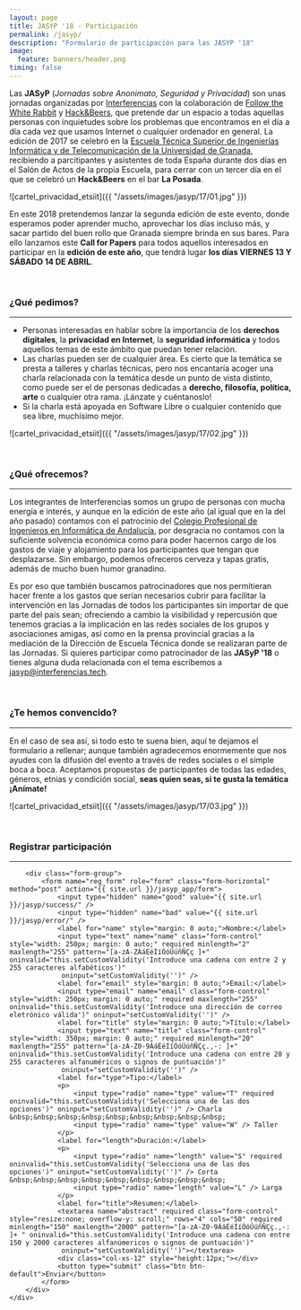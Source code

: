 ```yaml
---
layout: page
title: JASYP '18 - Participación
permalink: /jasyp/
description: "Formulario de participación para las JASYP '18"
image:
  feature: banners/header.png
timing: false
---
```


Las **JASyP** (*Jornadas sobre Anonimato, Seguridad y Privacidad*) son unas jornadas organizadas por [Interferencias](https://twitter.com/Inter_ferencias) con la colaboración de [Follow the White Rabbit](https://twitter.com/fwhibbit_blog) y [Hack&Beers](https://twitter.com/hackandbeers), que pretende dar un espacio a todas aquellas personas con inquietudes sobre los problemas que encontramos en el día a día cada vez que usamos Internet o cualquier ordenador en general. La edición de 2017 se celebró en la [Escuela Técnica Superior de Ingenierías Informática y de Telecomunicación de la Universidad de Granada](https://etsiit.ugr.es/), recibiendo a parcitipantes y asistentes de toda España durante dos días en el Salón de Actos de la propia Escuela, para cerrar con un tercer día en el que se celebró un **Hack&Beers** en el bar **La Posada**.

![cartel_privacidad_etsiit]({{ "/assets/images/jasyp/17/01.jpg" }})

En este 2018 pretendemos lanzar la segunda edición de este evento, donde esperamos poder aprender mucho, aprovechar los días incluso más, y sacar partido del buen rollo que Granada siempre brinda en sus bares. Para ello lanzamos este **Call for Papers** para todos aquellos interesados en participar en la **edición de este año**, que tendrá lugar **los días VIERNES 13 Y SÁBADO 14 DE ABRIL**.

<div class="bootstrap">
	<div class="text-center">
    <br>
		<h3>¿Qué pedimos?</h3>
		<hr>
  </div>
</div>

- Personas interesadas en hablar sobre la importancia de los **derechos digitales**, la **privacidad en Internet**, la **seguridad informática** y todos aquellos temas de este ámbito que puedan tener relación.
- Las charlas pueden ser de cualquier área. Es cierto que la temática se presta a talleres y charlas técnicas, pero nos encantaría acoger una charla relacionada con la temática desde un punto de vista distinto, como puede ser el de personas dedicadas a **derecho, filosofía, política, arte** o cualquier otra rama. ¡Lánzate y cuéntanoslo!
- Si la charla está apoyada en Software Libre o cualquier contenido que sea libre, muchísimo mejor.

![cartel_privacidad_etsiit]({{ "/assets/images/jasyp/17/02.jpg" }})

<div class="bootstrap">
	<div class="text-center">
    <br>
		<h3>¿Qué ofrecemos?</h3>
		<hr>
  </div>
</div>

Los integrantes de Interferencias somos un grupo de personas con mucha energía e interés, y aunque en la edición de este año (al igual que en la del año pasado) contamos con el patrocinio del [Colegio Profesional de Ingenieros en Informática de Andalucía](http://cpiiand.es/), por desgracia no contamos con la suficiente solvencia económica como para poder hacernos cargo de los gastos de viaje y alojamiento para los participantes que tengan que desplazarse. Sin embargo, podemos ofreceros cerveza y tapas gratis, además de mucho buen humor granadino.

Es por eso que también buscamos patrocinadores que nos permitieran hacer frente a los gastos que serían necesarios cubrir para facilitar la intervención en las Jornadas de todos los participantes sin importar de que parte del país sean; ofreciendo a cambio la visibilidad y repercusión que tenemos gracias a la implicación en las redes sociales de los grupos y asociaciones amigas, así como en la prensa provincial gracias a la mediación de la Dirección de Escuela Técnica donde se realizaran parte de las Jornadas. Si quieres participar como patrocinador de las **JASyP '18** o tienes alguna duda relacionada con el tema escríbemos a [jasyp@interferencias.tech](mailto:[jasyp@interferencias.tech]).

<div class="bootstrap">
	<div class="text-center">
    <br>
		<h3>¿Te hemos convencido?</h3>
		<hr>
  </div>
</div>

En el caso de sea así, si todo esto te suena bien, aquí te dejamos el formulario a rellenar; aunque también agradecemos enormemente que nos ayudes con la difusión del evento a través de redes sociales o el simple boca a boca. Aceptamos propuestas de participantes de todas las edades, géneros, etnias y condición social, **seas quien seas, si te gusta la temática ¡Anímate!**

![cartel_privacidad_etsiit]({{ "/assets/images/jasyp/17/03.jpg" }})

<div class="bootstrap">
	<div class="text-center">
    <br>
		<h3>Registrar participación</h3>
		<hr>

		<div class="form-group">
			<form name="reg_form" role="form" class="form-horizontal" method="post" action="{{ site.url }}/jasyp_app/form">
				<input type="hidden" name="good" value="{{ site.url }}/jasyp/success/" />
				<input type="hidden" name="bad" value="{{ site.url }}/jasyp/error/" />
				<label for="name" style="margin: 0 auto;">Nombre:</label>
				<input type="text" name="name" class="form-control" style="width: 250px; margin: 0 auto;" required minlength="2" maxlength="255" pattern="[a-zA-ZÁáÉéÍíÓóÚúñÑÇç ]+" oninvalid="this.setCustomValidity('Introduce una cadena con entre 2 y 255 caracteres alfabéticos')"
				 oninput="setCustomValidity('')" />
				<label for="email" style="margin: 0 auto;">Email:</label>
				<input type="email" name="email" class="form-control" style="width: 250px; margin: 0 auto;" required maxlength="255" oninvalid="this.setCustomValidity('Introduce una dirección de correo eletrónico válida')" oninput="setCustomValidity('')" />
				<label for="title" style="margin: 0 auto;">Título:</label>
				<input type="text" name="title" class="form-control" style="width: 350px; margin: 0 auto;" required minlength="20" maxlength="255" pattern="[a-zA-Z0-9ÁáÉéÍíÓóÚúñÑÇç.,-: ]+" oninvalid="this.setCustomValidity('Introduce una cadena con entre 20 y 255 caracteres alfanuméricos o signos de puntuación')"
				 oninput="setCustomValidity('')" />
				<label for="type">Tipo:</label>
				<p>
					<input type="radio" name="type" value="T" required oninvalid="this.setCustomValidity('Selecciona una de las dos opciones')" oninput="setCustomValidity('')" /> Charla &nbsp;&nbsp;&nbsp;&nbsp;&nbsp;&nbsp;&nbsp;&nbsp;&nbsp;
					<input type="radio" name="type" value="W" /> Taller
				</p>
				<label for="length">Duración:</label>
				<p>
					<input type="radio" name="length" value="S" required oninvalid="this.setCustomValidity('Selecciona una de las dos opciones')" oninput="setCustomValidity('')" /> Corta &nbsp;&nbsp;&nbsp;&nbsp;&nbsp;&nbsp;&nbsp;&nbsp;&nbsp;
					<input type="radio" name="length" value="L" /> Larga
				</p>
				<label for="title">Resumen:</label>
				<textarea name="abstract" required class="form-control" style="resize:none; overflow-y: scroll;" rows="4" cols="50" required minlength="150" maxlength="2000" pattern="[a-zA-Z0-9ÁáÉéÍíÓóÚúñÑÇç.,-: ]+ " oninvalid="this.setCustomValidity('Introduce una cadena con entre 150 y 2000 caracteres alfanúmericos o signos de puntuación')"
				 oninput="setCustomValidity('')"></textarea>
				<div class="col-xs-12" style="height:12px;"></div>
				<button type="submit" class="btn btn-default">Enviar</button>
			</form>
		</div>
	</div>
</div>
